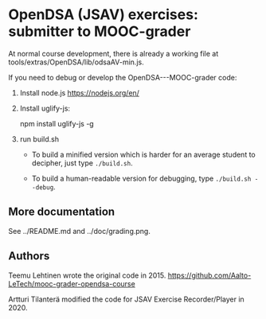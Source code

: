 # OpenDSA (JSAV) exercises: submitter to MOOC-grader


At normal course development, there is already a working file at
tools/extras/OpenDSA/lib/odsaAV-min.js.

If you need to debug or develop the OpenDSA---MOOC-grader code:

1. Install node.js https://nodejs.org/en/
2. Install uglify-js:

    npm install uglify-js -g

3. run build.sh

    - To build a minified version which is harder for an average student to
      decipher, just type `./build.sh`.

    - To build a human-readable version for debugging, type
      `./build.sh --debug`.


## More documentation

See ../README.md and ../doc/grading.png.


## Authors

Teemu Lehtinen wrote the original code in 2015.
https://github.com/Aalto-LeTech/mooc-grader-opendsa-course

Artturi Tilanterä modified the code for JSAV Exercise Recorder/Player in 2020.
